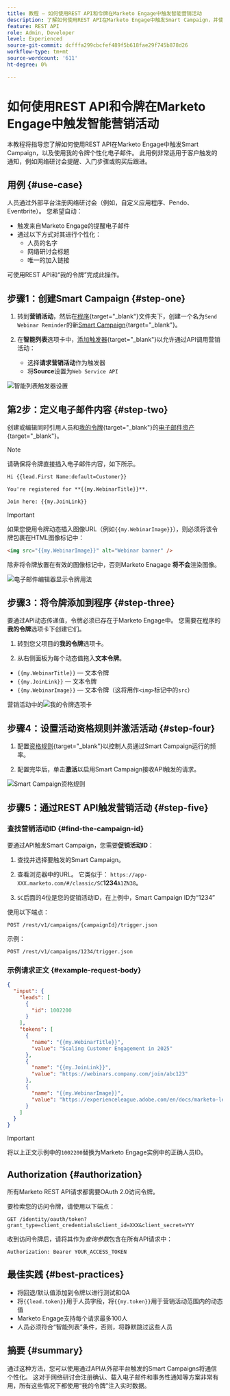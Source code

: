 ```yaml
---
title: 教程 — 如何使用REST API和令牌在Marketo Engage中触发智能营销活动
description: 了解如何使用REST API在Marketo Engage中触发Smart Campaign，并使用“我的令牌”个性化电子邮件。
feature: REST API
role: Admin, Developer
level: Experienced
source-git-commit: dcfffa299cbcfef489f5b618fae29f745b878d26
workflow-type: tm+mt
source-wordcount: '611'
ht-degree: 0%

---
```


# 如何使用REST API和令牌在Marketo Engage中触发智能营销活动

本教程将指导您了解如何使用REST API在Marketo Engage中触发Smart Campaign，以及使用我的令牌个性化电子邮件。 此用例非常适用于客户触发的通知，例如网络研讨会提醒、入门步骤或购买后跟进。

## 用例 {#use-case}

人员通过外部平台注册网络研讨会（例如，自定义应用程序、Pendo、Eventbrite）。 您希望自动：

* 触发来自Marketo Engage的提醒电子邮件
* 通过以下方式对其进行个性化：
   * 人员的名字
   * 网络研讨会标题
   * 唯一的加入链接

可使用REST API和“我的令牌”完成此操作。

## 步骤1：创建Smart Campaign {#step-one}

1. 转到&#x200B;**营销活动**，然后在[程序](https://experienceleague.adobe.com/en/docs/marketo/using/product-docs/core-marketo-concepts/programs/creating-programs/understanding-programs){target="_blank"}文件夹下，创建一个名为`Send Webinar Reminder`的新[Smart Campaign](https://experienceleague.adobe.com/en/docs/marketo/using/product-docs/core-marketo-concepts/smart-campaigns/understanding-smart-campaigns){target="_blank"}。

1. 在&#x200B;**智能列表**&#x200B;选项卡中，[添加触发器](https://experienceleague.adobe.com/en/docs/marketo/using/product-docs/core-marketo-concepts/smart-campaigns/creating-a-smart-campaign/define-smart-list-for-smart-campaign-trigger){target="_blank"}以允许通过API调用营销活动：

   * 选择&#x200B;**请求营销活动**&#x200B;作为触发器
   * 将&#x200B;**Source**&#x200B;设置为`Web Service API`

![智能列表触发器设置](assets/trigger-smart-campaign-rest-api-1.png)

## 第2步：定义电子邮件内容 {#step-two}

创建或编辑同时引用人员和[我的令牌](https://experienceleague.adobe.com/en/docs/marketo/using/product-docs/core-marketo-concepts/programs/tokens/managing-my-tokens){target="_blank"}的[电子邮件资产](https://experienceleague.adobe.com/en/docs/marketo-developer/marketo/rest/assets/emails){target="_blank"}。

>[!NOTE]
>
>请确保将令牌直接插入电子邮件内容，如下所示。

```html
Hi {{lead.First Name:default=Customer}}

You're registered for **{{my.WebinarTitle}}**.

Join here: {{my.JoinLink}}
```

>[!IMPORTANT]
>
>如果您使用令牌动态插入图像URL（例如`{{my.WebinarImage}}`），则必须将该令牌包裹在HTML图像标记中：
>
> ```html
> <img src="{{my.WebinarImage}}" alt="Webinar banner" />
> ```
>
>除非将令牌放置在有效的图像标记中，否则Marketo Enagage **将不会**&#x200B;渲染图像。

![电子邮件编辑器显示令牌用法](assets/trigger-smart-campaign-rest-api-2.png)

## 步骤3：将令牌添加到程序 {#step-three}

要通过API动态传递值，令牌必须已存在于Marketo Engage中。 您需要在程序的&#x200B;**我的令牌**&#x200B;选项卡下创建它们。

1. 转到您父项目的&#x200B;**我的令牌**&#x200B;选项卡。

2. 从右侧面板为每个动态值拖入&#x200B;**文本令牌**。

* `{{my.WebinarTitle}}` — 文本令牌
* `{{my.JoinLink}}` — 文本令牌
* `{{my.WebinarImage}}` — 文本令牌（这将用作`<img>`标记中的`src`）

营销活动中的![我的令牌选项卡](assets/trigger-smart-campaign-rest-api-3.png)

## 步骤4：设置活动资格规则并激活活动 {#step-four}

1. 配置[资格规则](https://experienceleague.adobe.com/en/docs/marketo/using/product-docs/core-marketo-concepts/smart-campaigns/using-smart-campaigns/edit-qualification-rules-in-a-smart-campaign){target="_blank"}以控制人员通过Smart Campaign运行的频率。

1. 配置完毕后，单击&#x200B;**激活**&#x200B;以启用Smart Campaign接收API触发的请求。

![Smart Campaign资格规则](assets/trigger-smart-campaign-rest-api-4.png)

## 步骤5：通过REST API触发营销活动 {#step-five}

### 查找营销活动ID {#find-the-campaign-id}

要通过API触发Smart Campaign，您需要&#x200B;**促销活动ID**：

1. 查找并选择要触发的Smart Campaign。

1. 查看浏览器中的URL。 它类似于： `https://app-XXX.marketo.com/#/classic/SC`**1234**`A1ZN38`。

1. `SC`后面的4位是您的促销活动ID，在上例中，Smart Campaign ID为“1234”

使用以下端点：

```
POST /rest/v1/campaigns/{campaignId}/trigger.json
```

示例：

```
POST /rest/v1/campaigns/1234/trigger.json
```

### 示例请求正文 {#example-request-body}

```json
{
  "input": {
    "leads": [
      {
        "id": 1002200
      }
    ],
    "tokens": [
      {
        "name": "{{my.WebinarTitle}}",
        "value": "Scaling Customer Engagement in 2025"
      },
      {
        "name": "{{my.JoinLink}}",
        "value": "https://webinars.company.com/join/abc123"
      },
      {
        "name": "{{my.WebinarImage}}",
        "value": "https://experienceleague.adobe.com/en/docs/marketo-learn/tutorials/events/media_1c6f338a518ada11550084c8ab3a6bbf554ff6eac.jpeg"
      }
    ]
  }
}
```

>[!IMPORTANT]
>
>将以上正文示例中的`1002200`替换为Marketo Engage实例中的正确人员ID。

## Authorization {#authorization}

所有Marketo REST API请求都需要OAuth 2.0访问令牌。

要检索您的访问令牌，请使用以下端点：

```
GET /identity/oauth/token?grant_type=client_credentials&client_id=XXX&client_secret=YYY
```

收到访问令牌后，请将其作为&#x200B;_查询参数_&#x200B;包含在所有API请求中：

```
Authorization: Bearer YOUR_ACCESS_TOKEN
```

## 最佳实践 {#best-practices}

* 将回退/默认值添加到令牌以进行测试和QA
* 将`{{lead.token}}`用于人员字段，将`{{my.token}}`用于营销活动范围内的动态值
* Marketo Engage支持每个请求最多100人
* 人员必须符合“智能列表”条件，否则，将静默跳过这些人员

## 摘要 {#summary}

通过这种方法，您可以使用通过API从外部平台触发的Smart Campaigns将通信个性化。 这对于网络研讨会注册确认、载入电子邮件和事务性通知等方案非常有用，所有这些情况下都使用“我的令牌”注入实时数据。
